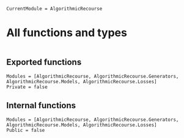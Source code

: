 ```@meta
CurrentModule = AlgorithmicRecourse 
```

# All functions and types

```@index
```

## Exported functions

```@autodocs
Modules = [AlgorithmicRecourse, AlgorithmicRecourse.Generators, AlgorithmicRecourse.Models, AlgorithmicRecourse.Losses]
Private = false
```

## Internal functions

```@autodocs
Modules = [AlgorithmicRecourse, AlgorithmicRecourse.Generators, AlgorithmicRecourse.Models, AlgorithmicRecourse.Losses]
Public = false
```